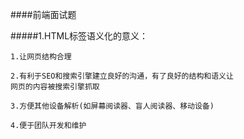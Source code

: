 ####前端面试题

#####1.HTML标签语义化的意义：

    1.让网页结构合理

    2.有利于SEO和搜索引擎建立良好的沟通，有了良好的结构和语义让
    网页的内容被搜索引擎抓取

    3.方便其他设备解析(如屏幕阅读器、盲人阅读器、移动设备)
    
    4.便于团队开发和维护
    
